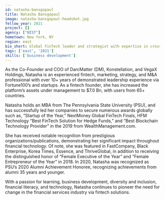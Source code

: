 ```yaml
---
id: natasha-bansgopaul
title: Natasha Bansgopaul
image: natasha-bansgopaul-headshot.jpg
fellow_year: 2021
project: []
agency: ["NIST"]
hometown: New York, NY
region: east
bio_short: Global FinTech leader and strategist with expertise in cross functional management, communication, and business development.
tags: ['east', '2021']
skills: ['business development']
---
```

As the Co-Founder and COO of DarcMatter (DM), Konstellation, and VegaX Holdings, Natasha is an experienced fintech, marketing, strategy, and M&A professional with over 10+ years of demonstrated leadership experience via Fortune100’s and startups.  As a fintech founder, she has increased the platform’s assets under management to $7.0 Bn, with users from 65+ countries.

Natasha holds an MBA from The Pennsylvania State University (PSU), and has successfully led her companies to secure numerous awards globally such as, “Startup of the Year,” NextMoney Global FinTech Finals, HFM Technology “Best FinTech Solution for Hedge Funds,” and “Best Blockchain Technology Provider” in the 2019 from WealthManagement.com.

She has received notable recognition from prestigious organizations/publications, demonstrating her significant impact throughout financial technology. Of note, she was featured in FastCompany, Black Enterprise, Korea Times, Essence, and ThriveGlobal, in addition to receiving the distinguished honor of “Female Executive of the Year” and “Female Entrepreneur of the Year” in 2018. In 2020, Natasha was recognized as PSU’s 2020 Alumni Achievement Honoree, recognizing achievements from alumni 35 years and younger.

With a passion for learning, business development, diversity and inclusion, financial literacy, and technology, Natasha continues to pioneer the need for change in the financial services industry via fintech solutions.
